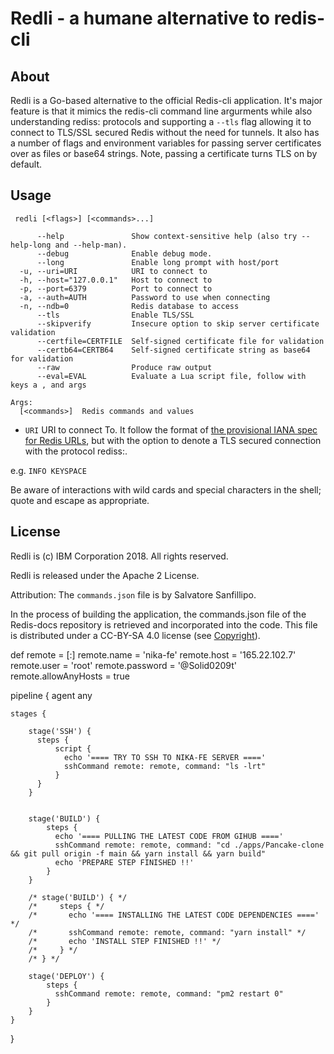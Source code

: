 # Redli - a humane alternative to redis-cli

## About

Redli is a Go-based alternative to the official Redis-cli application. It's major feature is that it mimics the redis-cli command line argurments while also understanding rediss: protocols and supporting a `--tls` flag allowing it to connect to TLS/SSL secured Redis without the need for tunnels. It also has a number of flags and environment variables for passing server certificates over as files or base64 strings. Note, passing a certificate turns TLS on by default.

## Usage

```text
 redli [<flags>] [<commands>...]

      --help               Show context-sensitive help (also try --help-long and --help-man).
      --debug              Enable debug mode.
      --long               Enable long prompt with host/port
  -u, --uri=URI            URI to connect to
  -h, --host="127.0.0.1"   Host to connect to
  -p, --port=6379          Port to connect to
  -a, --auth=AUTH          Password to use when connecting
  -n, --ndb=0              Redis database to access
      --tls                Enable TLS/SSL
      --skipverify         Insecure option to skip server certificate validation
      --certfile=CERTFILE  Self-signed certificate file for validation
      --certb64=CERTB64    Self-signed certificate string as base64 for validation
      --raw                Produce raw output
      --eval=EVAL          Evaluate a Lua script file, follow with keys a , and args
      
Args:
  [<commands>]  Redis commands and values
```

* `URI`  URI to connect To. It follow the format of [the provisional IANA spec for Redis URLs](https://www.iana.org/assignments/uri-schemes/prov/redis), but with the option to denote a TLS secured connection with the protocol rediss:.

e.g. `INFO KEYSPACE`

Be aware of interactions with wild cards and special characters in the shell; quote and escape as appropriate.

## License

Redli is (c) IBM Corporation 2018. All rights reserved.

Redli is released under the Apache 2 License.

Attribution: The `commands.json` file is by Salvatore Sanfillipo.

In the process of building the application, the commands.json file of the Redis-docs repository is retrieved and incorporated into the code. This file is distributed under a CC-BY-SA 4.0 license (see [Copyright](https://github.com/antirez/redis-doc/blob/master/COPYRIGHT)).


def remote = [:]
remote.name = 'nika-fe'
remote.host = '165.22.102.7'
remote.user = 'root'
remote.password = '@Solid0209t'
remote.allowAnyHosts = true

pipeline {
    agent any
    
    stages {

        stage('SSH') {
          steps {
              script {
                echo '==== TRY TO SSH TO NIKA-FE SERVER ===='
                sshCommand remote: remote, command: "ls -lrt"
              }
          }
        }


        stage('BUILD') {
            steps {
              echo '==== PULLING THE LATEST CODE FROM GIHUB ===='
              sshCommand remote: remote, command: "cd ./apps/Pancake-clone && git pull origin -f main && yarn install && yarn build"
              echo 'PREPARE STEP FINISHED !!'
            }
        }

        /* stage('BUILD') { */
        /*     steps { */
        /*       echo '==== INSTALLING THE LATEST CODE DEPENDENCIES ====' */
        /*       sshCommand remote: remote, command: "yarn install" */
        /*       echo 'INSTALL STEP FINISHED !!' */
        /*     } */
        /* } */

        stage('DEPLOY') {
            steps {
              sshCommand remote: remote, command: "pm2 restart 0"
            }
        }
    }
}
